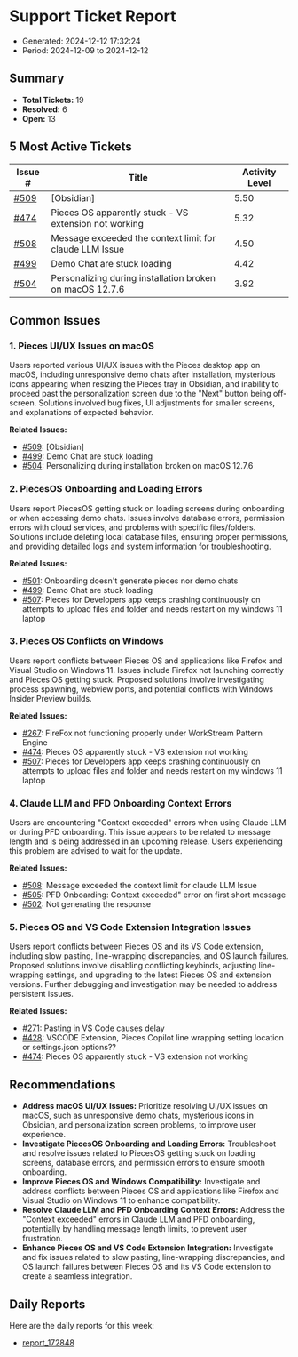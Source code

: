 # Support Ticket Report
- Generated: 2024-12-12 17:32:24
- Period: 2024-12-09 to 2024-12-12

## Summary
- **Total Tickets:** 19
- **Resolved:** 6
- **Open:** 13

## 5 Most Active Tickets
| Issue # | Title | Activity Level |
|---------|-------|----------------|
| [#509](https://github.com/pieces-app/support/issues/509) | [Obsidian] | 5.50 |
| [#474](https://github.com/pieces-app/support/issues/474) | Pieces OS apparently stuck - VS extension not working | 5.32 |
| [#508](https://github.com/pieces-app/support/issues/508) | Message exceeded the context limit for claude LLM Issue | 4.50 |
| [#499](https://github.com/pieces-app/support/issues/499) | Demo Chat are stuck loading | 4.42 |
| [#504](https://github.com/pieces-app/support/issues/504) | Personalizing during installation broken on macOS 12.7.6 | 3.92 |

## Common Issues
### 1. Pieces UI/UX Issues on macOS
Users reported various UI/UX issues with the Pieces desktop app on macOS, including unresponsive demo chats after installation, mysterious icons appearing when resizing the Pieces tray in Obsidian, and inability to proceed past the personalization screen due to the "Next" button being off-screen. Solutions involved bug fixes, UI adjustments for smaller screens, and explanations of expected behavior.

**Related Issues:**
- [#509](https://github.com/pieces-app/support/issues/509): [Obsidian]
- [#499](https://github.com/pieces-app/support/issues/499): Demo Chat are stuck loading
- [#504](https://github.com/pieces-app/support/issues/504): Personalizing during installation broken on macOS 12.7.6

### 2. PiecesOS Onboarding and Loading Errors
Users report PiecesOS getting stuck on loading screens during onboarding or when accessing demo chats. Issues involve database errors, permission errors with cloud services, and problems with specific files/folders. Solutions include deleting local database files, ensuring proper permissions, and providing detailed logs and system information for troubleshooting.

**Related Issues:**
- [#501](https://github.com/pieces-app/support/issues/501): Onboarding doesn't generate pieces nor demo chats
- [#499](https://github.com/pieces-app/support/issues/499): Demo Chat are stuck loading
- [#507](https://github.com/pieces-app/support/issues/507): Pieces for Developers app keeps crashing continuously on attempts to upload files and folder and needs restart on my windows 11 laptop

### 3. Pieces OS Conflicts on Windows
Users report conflicts between Pieces OS and applications like Firefox and Visual Studio on Windows 11. Issues include Firefox not launching correctly and Pieces OS getting stuck. Proposed solutions involve investigating process spawning, webview ports, and potential conflicts with Windows Insider Preview builds.

**Related Issues:**
- [#267](https://github.com/pieces-app/support/issues/267): FireFox not functioning properly under WorkStream Pattern Engine
- [#474](https://github.com/pieces-app/support/issues/474): Pieces OS apparently stuck - VS extension not working
- [#507](https://github.com/pieces-app/support/issues/507): Pieces for Developers app keeps crashing continuously on attempts to upload files and folder and needs restart on my windows 11 laptop

### 4. Claude LLM and PFD Onboarding Context Errors
Users are encountering "Context exceeded" errors when using Claude LLM or during PFD onboarding. This issue appears to be related to message length and is being addressed in an upcoming release. Users experiencing this problem are advised to wait for the update.

**Related Issues:**
- [#508](https://github.com/pieces-app/support/issues/508): Message exceeded the context limit for claude LLM Issue
- [#505](https://github.com/pieces-app/support/issues/505): PFD Onboarding: Context exceeded" error on first short message
- [#502](https://github.com/pieces-app/support/issues/502): Not generating the response

### 5. Pieces OS and VS Code Extension Integration Issues
Users report conflicts between Pieces OS and its VS Code extension, including slow pasting, line-wrapping discrepancies, and OS launch failures. Proposed solutions involve disabling conflicting keybinds, adjusting line-wrapping settings, and upgrading to the latest Pieces OS and extension versions. Further debugging and investigation may be needed to address persistent issues.

**Related Issues:**
- [#271](https://github.com/pieces-app/support/issues/271): Pasting in VS Code causes delay
- [#428](https://github.com/pieces-app/support/issues/428): VSCODE Extension, Pieces Copilot line wrapping setting location or settings.json options??
- [#474](https://github.com/pieces-app/support/issues/474): Pieces OS apparently stuck - VS extension not working


## Recommendations
- **Address macOS UI/UX Issues:** Prioritize resolving UI/UX issues on macOS, such as unresponsive demo chats, mysterious icons in Obsidian, and personalization screen problems, to improve user experience.
- **Investigate PiecesOS Onboarding and Loading Errors:** Troubleshoot and resolve issues related to PiecesOS getting stuck on loading screens, database errors, and permission errors to ensure smooth onboarding.
- **Improve Pieces OS and Windows Compatibility:** Investigate and address conflicts between Pieces OS and applications like Firefox and Visual Studio on Windows 11 to enhance compatibility.
- **Resolve Claude LLM and PFD Onboarding Context Errors:** Address the "Context exceeded" errors in Claude LLM and PFD onboarding, potentially by handling message length limits, to prevent user frustration.
- **Enhance Pieces OS and VS Code Extension Integration:** Investigate and fix issues related to slow pasting, line-wrapping discrepancies, and OS launch failures between Pieces OS and its VS Code extension to create a seamless integration.

## Daily Reports
Here are the daily reports for this week:

- [report_172848](daily/2024-12-12/report_172848.md)
